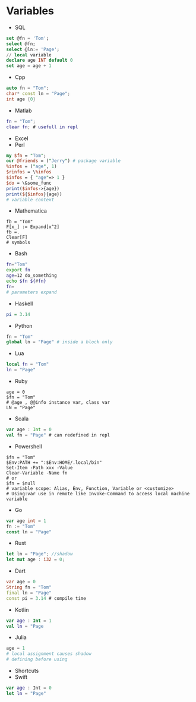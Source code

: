 # Variables

* SQL
```sql
set @fn = 'Tom';
select @fn;
select @ln:= 'Page';
// local variable
declare age INT default 0
set age = age + 1
```

* Cpp
```cpp
auto fn = "Tom";
char* const ln = "Page";
int age {0}
```

* Matlab
```m
fn = "Tom";
clear fn; # usefull in repl
```

* Excel
* Perl
```perl
my $fn = "Tom";
our @friends = ("Jerry") # package variable
%infos = ("age", 1)
$rinfos = \%infos
$infos = { "age"=> 1 }
$do = \&some_func
print($infos->{age})
print(${$infos}{age})
# variable context
```

* Mathematica
```wl
fb = "Tom"
F[x_] := Expand[x^2]
fb =.
Clear[F]
# symbols
```

* Bash
```sh
fn="Tom"
export fn
age=12 do_something
echo $fn ${#fn}
fn=
# parameters expand
```

* Haskell
```hs
pi = 3.14
```

* Python
```py
fn = "Tom"
global ln = "Page" # inside a block only
```

* Lua
```lua
local fn = "Tom"
ln = "Page"
```

* Ruby
```
age = 0
$fn = "Tom"
# @age , @@info instance var, class var
LN = "Page"
```

* Scala
```scala
var age : Int = 0
val fn = "Page" # can redefined in repl
```

* Powershell
```pwsh
$fn = "Tom"
$Env:PATH += ":$Env:HOME/.local/bin"
Set-Item -Path xxx -Value
Clear-Variable -Name fn
# or
$fn = $null
# variable scope: Alias, Env, Function, Variable or <customize>
# Using:var use in remote like Invoke-Command to access local machine variable
```

* Go
```go
var age int = 1
fn := "Tom"
const ln = "Page"
```

* Rust
```rs
let ln = "Page"; //shadow
let mut age : i32 = 0;
```

* Dart
```dart
var age = 0
String fn = "Tom"
final ln = "Page"
const pi = 3.14 # compile time
```

* Kotlin
```kt
var age : Int = 1
val ln = "Page
```

* Julia
```jl
age = 1
# local assignment causes shadow
# defining before using
```

* Shortcuts
* Swift
```swift
var age : Int = 0
let ln = "Page"
```
